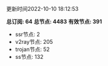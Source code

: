 更新时间2022-10-10 18:12:53

**总订阅: 64**
**总节点: 4483**
**有效节点: 391**
- ssr节点: 2
- v2ray节点: 205
- trojan节点: 52
- ss节点: 132
